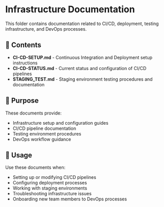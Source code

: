 # Infrastructure Documentation

This folder contains documentation related to CI/CD, deployment, testing infrastructure, and DevOps processes.

## 📁 Contents

- **CI-CD-SETUP.md** - Continuous Integration and Deployment setup instructions
- **CI-CD-STATUS.md** - Current status and configuration of CI/CD pipelines
- **STAGING_TEST.md** - Staging environment testing procedures and documentation

## 🎯 Purpose

These documents provide:

- Infrastructure setup and configuration guides
- CI/CD pipeline documentation
- Testing environment procedures
- DevOps workflow guidance

## 📝 Usage

Use these documents when:

- Setting up or modifying CI/CD pipelines
- Configuring deployment processes
- Working with staging environments
- Troubleshooting infrastructure issues
- Onboarding new team members to DevOps processes
